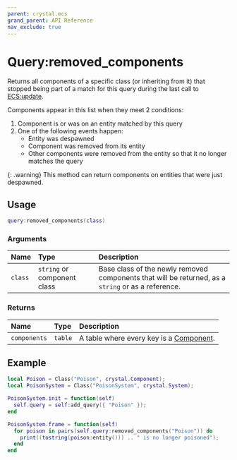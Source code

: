 ```yaml
---
parent: crystal.ecs
grand_parent: API Reference
nav_exclude: true
---
```


# Query:removed_components

Returns all components of a specific class (or inheriting from it) that stopped being part of a match for this query during the last call to [ECS:update](ecs_update).

Components appear in this list when they meet 2 conditions:

1. Component is or was on an entity matched by this query
2. One of the following events happen:
   - Entity was despawned
   - Component was removed from its entity
   - Other components were removed from the entity so that it no longer matches the query

{: .warning}
This method can return components on entities that were just despawned.

## Usage

```lua
query:removed_components(class)
```

### Arguments

| Name    | Type                        | Description                                                                                        |
| :------ | :-------------------------- | :------------------------------------------------------------------------------------------------- |
| `class` | `string` or component class | Base class of the newly removed components that will be returned, as a `string` or as a reference. |

### Returns

| Name         | Type    | Description                                          |
| :----------- | :------ | :--------------------------------------------------- |
| `components` | `table` | A table where every key is a [Component](component). |

## Example

```lua
local Poison = Class("Poison", crystal.Component);
local PoisonSystem = Class("PoisonSystem", crystal.System);

PoisonSystem.init = function(self)
  self.query = self:add_query({ "Poison" });
end

PoisonSystem.frame = function(self)
  for poison in pairs(self.query:removed_components("Poison")) do
    print((tostring(poison:entity())) .. " is no longer poisoned");
  end
end
```
